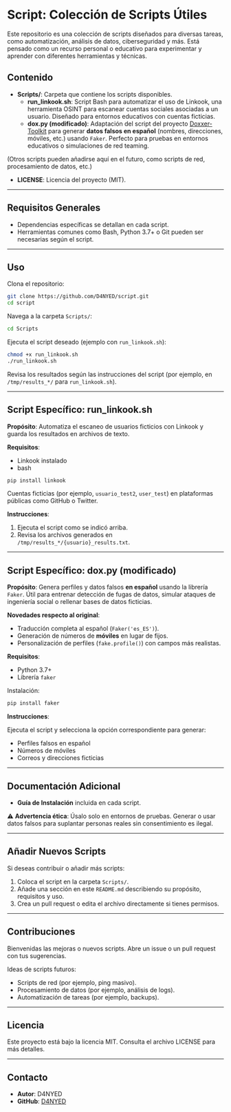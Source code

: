 
# Script: Colección de Scripts Útiles

Este repositorio es una colección de scripts diseñados para diversas tareas, como automatización, análisis de datos, ciberseguridad y más. Está pensado como un recurso personal o educativo para experimentar y aprender con diferentes herramientas y técnicas.

## Contenido

- **Scripts/**: Carpeta que contiene los scripts disponibles.  
  - **run_linkook.sh**: Script Bash para automatizar el uso de Linkook, una herramienta OSINT para escanear cuentas sociales asociadas a un usuario. Diseñado para entornos educativos con cuentas ficticias.  
  - **dox.py (modificado)**: Adaptación del script del proyecto [Doxxer-Toolkit](https://github.com/Euronymou5/Doxxer-Toolkit) para generar **datos falsos en español** (nombres, direcciones, móviles, etc.) usando `Faker`. Perfecto para pruebas en entornos educativos o simulaciones de red teaming.  

(Otros scripts pueden añadirse aquí en el futuro, como scripts de red, procesamiento de datos, etc.)

- **LICENSE**: Licencia del proyecto (MIT).

---

## Requisitos Generales

- Dependencias específicas se detallan en cada script.  
- Herramientas comunes como Bash, Python 3.7+ o Git pueden ser necesarias según el script.  

---

## Uso

Clona el repositorio:

```bash
git clone https://github.com/D4NYED/script.git
cd script
````

Navega a la carpeta `Scripts/`:

```bash
cd Scripts
```

Ejecuta el script deseado (ejemplo con `run_linkook.sh`):

```bash
chmod +x run_linkook.sh
./run_linkook.sh
```

Revisa los resultados según las instrucciones del script (por ejemplo, en `/tmp/results_*/` para `run_linkook.sh`).

---

## Script Específico: run\_linkook.sh

**Propósito**: Automatiza el escaneo de usuarios ficticios con Linkook y guarda los resultados en archivos de texto.

**Requisitos**:

* Linkook instalado
* bash

```bash
pip install linkook
```

Cuentas ficticias (por ejemplo, `usuario_test2`, `user_test`) en plataformas públicas como GitHub o Twitter.

**Instrucciones**:

1. Ejecuta el script como se indicó arriba.
2. Revisa los archivos generados en `/tmp/results_*/{usuario}_results.txt`.

---

## Script Específico: dox.py (modificado)

**Propósito**: Genera perfiles y datos falsos **en español** usando la librería `Faker`. Útil para entrenar detección de fugas de datos, simular ataques de ingeniería social o rellenar bases de datos ficticias.

**Novedades respecto al original**:

* Traducción completa al español (`Faker('es_ES')`).
* Generación de números de **móviles** en lugar de fijos.
* Personalización de perfiles (`fake.profile()`) con campos más realistas.

**Requisitos**:

* Python 3.7+
* Librería `faker`

Instalación:

```bash
pip install faker
```

**Instrucciones**:

Ejecuta el script y selecciona la opción correspondiente para generar:

* Perfiles falsos en español
* Números de móviles
* Correos y direcciones ficticias

---

## Documentación Adicional

* **Guía de Instalación** incluida en cada script.

⚠️ **Advertencia ética**: Úsalo solo en entornos de pruebas. Generar o usar datos falsos para suplantar personas reales sin consentimiento es ilegal.

---

## Añadir Nuevos Scripts

Si deseas contribuir o añadir más scripts:

1. Coloca el script en la carpeta `Scripts/`.
2. Añade una sección en este `README.md` describiendo su propósito, requisitos y uso.
3. Crea un pull request o edita el archivo directamente si tienes permisos.

---

## Contribuciones

Bienvenidas las mejoras o nuevos scripts. Abre un issue o un pull request con tus sugerencias.

Ideas de scripts futuros:

* Scripts de red (por ejemplo, ping masivo).
* Procesamiento de datos (por ejemplo, análisis de logs).
* Automatización de tareas (por ejemplo, backups).

---

## Licencia

Este proyecto está bajo la licencia MIT. Consulta el archivo LICENSE para más detalles.

---

## Contacto

* **Autor**: D4NYED
* **GitHub**: [D4NYED](https://github.com/D4NYED)


```


